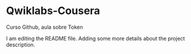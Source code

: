 # Qwiklabs-Cousera
Curso Github, aula sobre Token


I am editing the README file. Adding some more details about the project description.
